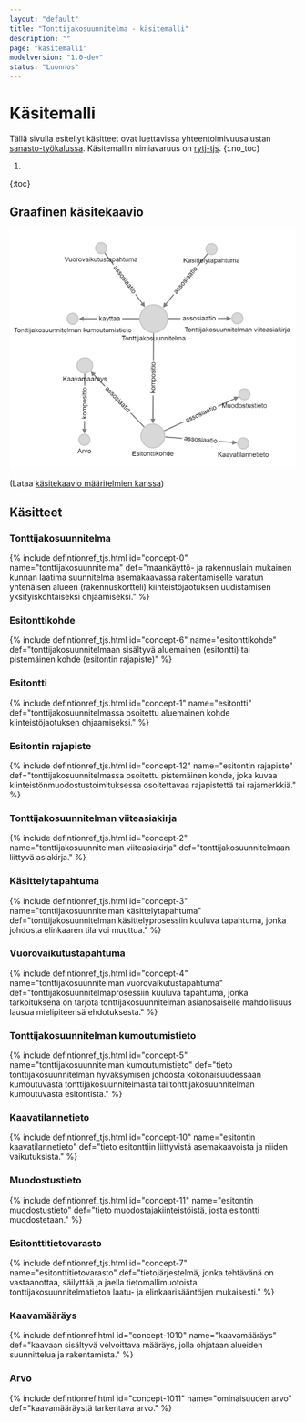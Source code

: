 ```yaml
---
layout: "default"
title: "Tonttijakosuunnitelma - käsitemalli"
description: ""
page: "kasitemalli"
modelversion: "1.0-dev"
status: "Luonnos"
---
```

# Käsitemalli
Tällä sivulla esitellyt käsitteet ovat luettavissa yhteentoimivuusalustan [sanasto-työkalussa](https://sanastot.suomi.fi/concepts/43d39261-c7ba-4189-9f5a-9ad263436ee8). Käsitemallin nimiavaruus on [rytj-tjs](http://uri.suomi.fi/terminology/rytj-tjs/).
{:.no_toc}

1. 
{:toc}

## Graafinen käsitekaavio
![Tonttijakosuunnitelma graafisena käsitekaaviona](kasitemalli.png "Graafinen käsitekaavio tonttijakosuunnitelmasta (Neo4j)")

(Lataa [käsitekaavio määritelmien kanssa](kasitekaavio_selitteet.png))

## Käsitteet

### Tonttijakosuunnitelma
{% include defintionref_tjs.html id="concept-0" name="tonttijakosuunnitelma" def="maankäyttö- ja rakennuslain mukainen kunnan laatima suunnitelma asemakaavassa rakentamiselle varatun yhtenäisen alueen (rakennuskortteli) kiinteistöjaotuksen uudistamisen yksityiskohtaiseksi ohjaamiseksi." %}

### Esitonttikohde
{% include defintionref_tjs.html id="concept-6" name="esitonttikohde" def="tonttijakosuunnitelmaan sisältyvä aluemainen (esitontti) tai pistemäinen kohde (esitontin rajapiste)" %}

### Esitontti
{% include defintionref_tjs.html id="concept-1" name="esitontti" def="tonttijakosuunnitelmassa osoitettu aluemainen kohde kiinteistöjaotuksen ohjaamiseksi." %}

### Esitontin rajapiste
{% include defintionref_tjs.html id="concept-12" name="esitontin rajapiste" def="tonttijakosuunnitelmassa osoitettu pistemäinen kohde, joka kuvaa kiinteistönmuodostustoimituksessa osoitettavaa rajapistettä tai rajamerkkiä." %}    

### Tonttijakosuunnitelman viiteasiakirja
{% include defintionref_tjs.html id="concept-2" name="tonttijakosuunnitelman viiteasiakirja" def="tonttijakosuunnitelmaan liittyvä asiakirja." %}

### Käsittelytapahtuma
{% include defintionref_tjs.html id="concept-3" name="tonttijakosuunnitelman käsittelytapahtuma" def="tonttijakosuunnitelman käsittelyprosessiin kuuluva tapahtuma, jonka johdosta elinkaaren tila voi muuttua." %}

### Vuorovaikutustapahtuma
{% include defintionref_tjs.html id="concept-4" name="tonttijakosuunnitelman vuorovaikutustapahtuma" def="tonttijakosuunnitelmaprosessiin kuuluva tapahtuma, jonka tarkoituksena on tarjota tonttijakosuunnitelman asianosaiselle mahdollisuus lausua mielipiteensä ehdotuksesta." %}

### Tonttijakosuunnitelman kumoutumistieto
{% include defintionref_tjs.html id="concept-5" name="tonttijakosuunnitelman kumoutumistieto" def="tieto tonttijakosuunnitelman hyväksymisen johdosta kokonaisuudessaan kumoutuvasta tonttijakosuunnitelmasta tai tonttijakosuunnitelman kumoutuvasta esitontista." %}

### Kaavatilannetieto
{% include defintionref_tjs.html id="concept-10" name="esitontin kaavatilannetieto" def="tieto esitonttiin liittyvistä asemakaavoista ja niiden vaikutuksista." %}

### Muodostustieto
{% include defintionref_tjs.html id="concept-11" name="esitontin muodostustieto" def="tieto muodostajakiinteistöistä, josta esitontti muodostetaan." %}

### Esitonttitietovarasto
{% include defintionref_tjs.html id="concept-7" name="esitonttitietovarasto" def="tietojärjestelmä, jonka tehtävänä on vastaanottaa, säilyttää ja jaella tietomallimuotoista tonttijakosuunnitelmatietoa laatu- ja elinkaarisääntöjen mukaisesti." %}

### Kaavamääräys
{% include defintionref.html id="concept-1010" name="kaavamääräys" def="kaavaan sisältyvä velvoittava määräys, jolla ohjataan alueiden suunnittelua ja rakentamista." %}

### Arvo
{% include defintionref.html id="concept-1011" name="ominaisuuden arvo" def="kaavamääräystä tarkentava arvo." %}
